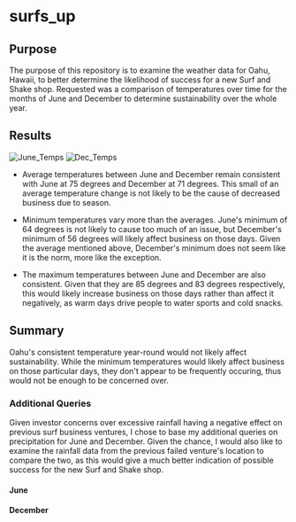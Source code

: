 # surfs_up

## Purpose
The purpose of this repository is to examine the weather data for Oahu, Hawaii, to better determine the likelihood of success for a new Surf and Shake shop.  Requested was a comparison of temperatures over time for the months of June and December to determine sustainability over the whole year.

## Results

![June_Temps](https://user-images.githubusercontent.com/102555125/183269496-c421c673-9735-4021-a019-1b7b8d140c4a.png)   ![Dec_Temps](https://user-images.githubusercontent.com/102555125/183269500-2fc04ce1-79ce-4136-8bd9-43c6b00c56d3.png)

- Average temperatures between June and December remain consistent with June at 75 degrees and December at 71 degrees.  This small of an average temperature change is not likely to be the cause of decreased business due to season.

- Minimum temperatures vary more than the averages.  June's minimum of 64 degrees is not likely to cause too much of an issue, but December's minimum of 56 degrees will likely affect business on those days. Given the average mentioned above, December's minimum does not seem like it is the norm, more like the exception.

- The maximum temperatures between June and December are also consistent.  Given that they are 85 degrees and 83 degrees respectively, this would likely increase business on those days rather than affect it negatively, as warm days drive people to water sports and cold snacks.

## Summary
Oahu's consistent temperature year-round would not likely affect sustainability.  While the minimum temperatures would likely affect business on those particular days, they don't appear to be frequently occuring, thus would not be enough to be concerned over.  


### Additional Queries
Given investor concerns over excessive rainfall having a negative effect on previous surf business ventures, I chose to base my additional queries on precipitation for June and December.  Given the chance, I would also like to examine the rainfall data from the previous failed venture's location to compare the two, as this would give a much better indication of possible success for the new Surf and Shake shop.

#### June


#### December
